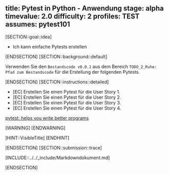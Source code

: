 title: Pytest in Python - Anwendung
stage: alpha
timevalue: 2.0
difficulty: 2
profiles: TEST
assumes: pytest101
---
[SECTION::goal::idea]

- Ich kann einfache Pytests erstellen

[ENDSECTION]
[SECTION::background::default]

Verwenden Sie den `Bestandscode v0.0.1` aus dem Bereich `TODO_2_Ruhe: Pfad zum Bestandscode` für die Erstellung der folgenden Pytests.

[ENDSECTION]
[SECTION::instructions::detailed]

- [EC] Erstellen Sie einen Pytest für die User Story 1.
- [EC] Erstellen Sie einen Pytest für die User Story 2.
- [EC] Erstellen Sie einen Pytest für die User Story 3.
- [EC] Erstellen Sie einen Pytest für die User Story 4.

[pytest: helps you write better programs](https://docs.pytest.org/en/stable/)

[WARNING]
[ENDWARNING]

[HINT::VisibleTitle]
[ENDHINT]

[ENDSECTION]
[SECTION::submission::trace]

[INCLUDE::../../_include/Markdowndokument.md]

[ENDSECTION]
